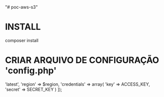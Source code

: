 "# poc-aws-s3" 

# INSTALL
composer install

# CRIAR ARQUIVO DE CONFIGURAÇÃO 'config.php'
<?php

define('ACCESS_KEY' , 'SUA CHAVE DE ACESSO AQUI!');
define('SECRET_KEY' , 'SUA CHAVE SECRETA AQUI!');


$region = 'REGIÃO AWS'; // EX: 'us-east-1'
$bucket = 'SEU BUCKET AQUI';
$prefix = '';
$path = ''; // Can be empty '' or myfiles/

// AWS access info
if (!defined('awsAccessKey')) define('awsAccessKey', ACCESS_KEY);
if (!defined('awsSecretKey')) define('awsSecretKey', SECRET_KEY);

$s3 = new Aws\S3\S3Client([
    'version' => 'latest',
    'region'  => $region,
    'credentials' => array(
        'key' => ACCESS_KEY,
        'secret' => SECRET_KEY
    )
]);
